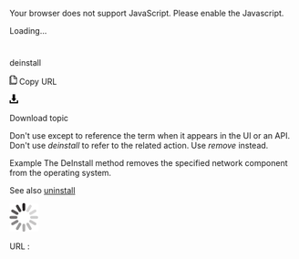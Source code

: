 Your browser does not support JavaScript. Please enable the Javascript.

Loading...

# 

deinstall

![Copy URL](media/deinstall/Copy.png)
Copy URL

![Download](media/deinstall/Download.png)

Download topic

Don't use except to reference the term when it appears in the UI or an API. Don't use *deinstall* to refer to the related action. Use *remove* instead. 

 Example
The DeInstall method removes the specified network component from the operating system.

See also [](https://worldready.cloudapp.net/Styleguide/Read?id=2700&topicid=33611)[uninstall](https://worldready.cloudapp.net/Styleguide/Read?id=2700&topicid=33611)

![In progress](media/deinstall/activity-large.gif)

URL :
